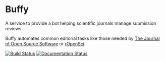 # Buffy

A service to provide a bot helping scientific journals manage submission reviews.

Buffy automates common editorial tasks like those needed by [The Journal of Open Source Software](https://joss.theoj.org/) or [rOpenSci](https://ropensci.org/).

[![Build Status](https://github.com/openjournals/buffy/actions/workflows/test.yml/badge.svg)](https://github.com/openjournals/buffy/actions/workflows/test.yml)
[![Documentation Status](https://readthedocs.org/projects/buffy/badge/?version=latest)](https://buffy.readthedocs.io/en/latest/?badge=latest)
